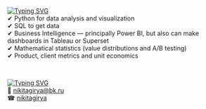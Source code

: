[![Typing SVG](https://readme-typing-svg.herokuapp.com?font=Fira+Code&pause=1000&color=000000&multiline=true&width=435&height=35&lines=%F0%9F%94%A8+Technologies+%26+Tools)](https://git.io/typing-svg) <br/>
✔ Python for data analysis and visualization <br/>
✔ SQL to get data <br/>
✔ Business Intelligence — principally Power BI, but also can make dashboards in Tableau or Superset <br/>
✔ Mathematical statistics (value distributions and A/B testing) <br/>
✔ Product, client metrics and unit economics <br/>

<br/>

[![Typing SVG](https://readme-typing-svg.herokuapp.com?font=Fira+Code&pause=1000&color=000000&multiline=true&width=435&height=35&lines=%F0%9F%94%8D+Contacts)](https://git.io/typing-svg) <br/>
📧 nikitagirya@bk.ru <br/>
☎ [nikitagirya](https://t.me/nikitagirya)

